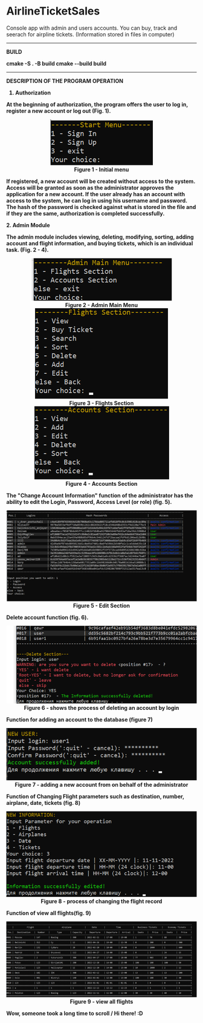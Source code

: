 # AirlineTicketSales
Console app with admin and users accounts. You can buy, track and seerach for airpline tickets. (Information stored in files in computer)

---
<b> BUILD

cmake -S . -B build
cmake --build build

---

<b>DESCRIPTION OF THE PROGRAM OPERATION

1. Authorization</b>

At the beginning of authorization, the program offers the user to log in, register a new account or log out (Fig. 1).

<p align="center">
    <img
        src = "images/start_menu.png"
    >
    <br>
    Figure 1 - Initial menu
</p>

If registered, a new account will be created without access to the system. Access will be granted as soon as the administrator approves the application for a new account. If the user already has an account with access to the system, he can log in using his username and password. The hash of the password is checked against what is stored in the file and if they are the same, authorization is completed successfully.

<b>2. Admin Module</b>

The admin module includes viewing, deleting, modifying, sorting, adding account and flight information, and buying tickets, which is an individual task. (Fig. 2 - 4).


<p align="center">
    <img
        src = "images/admin_main_menu.png"
    >
    <br>
    Figure 2 - Admin Main Menu
    <br>
    <img 
        src = "images/flights_section_admin.png"
    >
    <br>
    Figure 3 - Flights Section
    <br>
    <img 
        src = "images/accounts_section_admin.png"
    >
    <br>
    Figure 4 - Accounts Section
    <br>
</p>

The "Change Account Information" function of the administrator has the ability to edit the Login, Password, Access Level (or role) (fig. 5).

<p align="center">
    <img
        src = "images/edit_account.png"
    >
    <br>
    Figure 5 - Edit Section
    <br>
</p>

Delete account function (fig. 6).

<p align="center">
    <img
        src = "images/delete_account_fuction.png"
    >
    <br>
    Figure 6 - shows the process of deleting an account by login
    <br>
</p>

Function for adding an account to the database (figure 7)

<p align="center">
    <img
        src = "images/add_account.png"
    >
    <br>
    Figure 7 - adding a new account from on behalf of the administrator
    <br>
</p>

Function of Changing Flight parameters such as destination, number, airplane, date, tickets (fig. 8)

<p align="center">
    <img
        src = "images/change_flight.png"
    >
    <br>
    Figure 8 - process of changing the flight record
    <br>
</p>

Function of view all flights(fig. 9) 

<p align="center">
    <img
        src = "images/view_flights.png"
    >
    <br>
    Figure 9 - view all flights
    <br>
</p>

<b>Wow, someone took a long time to scroll / Hi there! :D </b>

